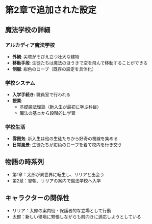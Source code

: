 # 第2章で追加された設定

## 魔法学校の詳細

### アルカディア魔法学校

- **外観**: 尖塔がそびえ立つ壮大な建物
- **移動手段**: 生徒たちは魔法のほうきで空を飛んで移動することができる
- **制服**: 紺色のローブ（既存の設定を具体化）

### 学校システム

- **入学手続き**: 職員室で行われる
- **授業**:
  - 基礎魔法理論（新入生が最初に学ぶ科目）
  - 魔法の基本から段階的に学習

### 学校生活

- **雰囲気**: 新入生は他の生徒たちから好奇の視線を集める
- **日常風景**: 生徒たちが紺色のローブを着て校内を行き交う

## 物語の時系列

- 第1章：太郎が異世界に転生し、リリアと出会う
- 第2章：翌朝、リリアの案内で魔法学校へ入学

## キャラクターの関係性

- リリア：太郎の案内役・保護者的な立場として行動
- 太郎：新しい環境に緊張しながらも前向きに適応しようとしている

